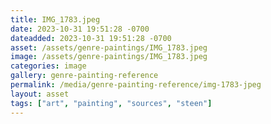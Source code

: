 ```yaml
---
title: IMG_1783.jpeg
date: 2023-10-31 19:51:28 -0700
dateadded: 2023-10-31 19:51:28 -0700
asset: /assets/genre-paintings/IMG_1783.jpeg
image: /assets/genre-paintings/IMG_1783.jpeg
categories: image
gallery: genre-painting-reference
permalink: /media/genre-painting-reference/img-1783-jpeg
layout: asset
tags: ["art", "painting", "sources", "steen"]
--- 
```

